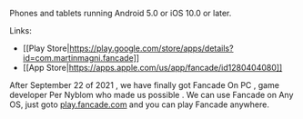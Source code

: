 Phones and tablets running Android 5.0 or iOS 10.0 or later.

Links: 

* [[Play Store|https://play.google.com/store/apps/details?id=com.martinmagni.fancade]]
* [[App Store|https://apps.apple.com/us/app/fancade/id1280404080]]

After September 22 of 2021 , we have finally got Fancade On PC , game developer Per Nyblom who made us possible . We can use Fancade on Any OS, just goto [play.fancade.com](play.fancade.com) and you can play Fancade anywhere.